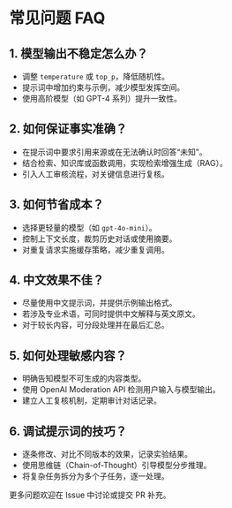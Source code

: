 # 常见问题 FAQ

## 1. 模型输出不稳定怎么办？

- 调整 `temperature` 或 `top_p`，降低随机性。
- 提示词中增加约束与示例，减少模型发挥空间。
- 使用高阶模型（如 GPT-4 系列）提升一致性。

## 2. 如何保证事实准确？

- 在提示词中要求引用来源或在无法确认时回答“未知”。
- 结合检索、知识库或函数调用，实现检索增强生成（RAG）。
- 引入人工审核流程，对关键信息进行复核。

## 3. 如何节省成本？

- 选择更轻量的模型（如 `gpt-4o-mini`）。
- 控制上下文长度，裁剪历史对话或使用摘要。
- 对重复请求实施缓存策略，减少重复调用。

## 4. 中文效果不佳？

- 尽量使用中文提示词，并提供示例输出格式。
- 若涉及专业术语，可同时提供中文解释与英文原文。
- 对于较长内容，可分段处理并在最后汇总。

## 5. 如何处理敏感内容？

- 明确告知模型不可生成的内容类型。
- 使用 OpenAI Moderation API 检测用户输入与模型输出。
- 建立人工复核机制，定期审计对话记录。

## 6. 调试提示词的技巧？

- 逐条修改、对比不同版本的效果，记录实验结果。
- 使用思维链（Chain-of-Thought）引导模型分步推理。
- 将复杂任务拆分为多个子任务，逐一处理。

更多问题欢迎在 Issue 中讨论或提交 PR 补充。
